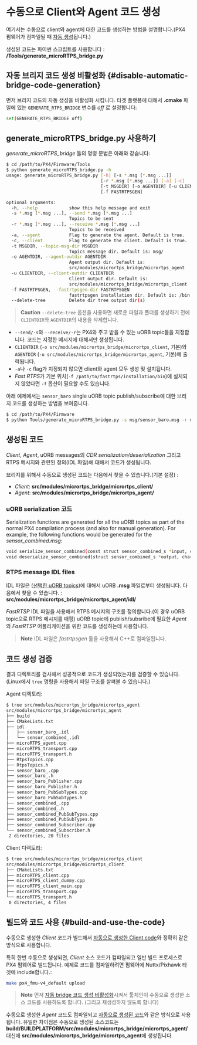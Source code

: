 # 수동으로 Client와 Agent 코드 생성

여기서는 수동으로 client와 agent에 대한 코드를 생성하는 방법을 설명합니다.(PX4 펌웨어가 컴파일될 때 [자동 생성](../middleware/micrortps.md)됩니다.)

생성된 코드는 파이썬 스크립트를 사용합니다 : **/Tools/generate_microRTPS_bridge.py**


## 자동 브리지 코드 생성 비활성화 {#disable-automatic-bridge-code-generation}

먼저 브리지 코드의 자동 생성을 비활성화 시킵니다. 타겟 플랫폼에 대해서 **.cmake** 파일에 있는 `GENERATE_RTPS_BRIDGE` 변수를 *off* 로 설정합니다:

```sh
set(GENERATE_RTPS_BRIDGE off)
```

## generate_microRTPS_bridge.py 사용하기

*generate_microRTPS_bridge* 툴의 명령 문법은 아래와 같습니다:

```sh
$ cd /path/to/PX4/Firmware/Tools
$ python generate_microRTPS_bridge.py -h
usage: generate_microRTPS_bridge.py [-h] [-s *.msg [*.msg ...]]
                                    [-r *.msg [*.msg ...]] [-a] [-c]
                                    [-t MSGDIR] [-o AGENTDIR] [-u CLIENTDIR]
                                    [-f FASTRTPSGEN]

optional arguments:
  -h, --help            show this help message and exit
  -s *.msg [*.msg ...], --send *.msg [*.msg ...]
                        Topics to be sent
  -r *.msg [*.msg ...], --receive *.msg [*.msg ...]
                        Topics to be received
  -a, --agent           Flag to generate the agent. Default is true.
  -c, --client          Flag to generate the client. Default is true.
  -t MSGDIR, --topic-msg-dir MSGDIR
                        Topics message dir. Default is: msg/
  -o AGENTDIR, --agent-outdir AGENTDIR
                        Agent output dir. Default is:
                        src/modules/micrortps_bridge/micrortps_agent
  -u CLIENTDIR, --client-outdir CLIENTDIR
                        Client output dir. Default is:
                        src/modules/micrortps_bridge/micrortps_client
  -f FASTRTPSGEN, --fastrtpsgen-dir FASTRTPSGEN
                        fastrtpsgen installation dir. Default is: /bin
  --delete-tree         Delete dir tree output dir(s)
```

> **Caution**  `--delete-tree` 옵션을 사용하면 새로운 파일과 폴더를 생성하기 전에 `CLIENTDIR`와 `AGENTDIR`의 내용을 삭제합니다.

- `--send/-s`와 `--receive/-r`는 PX4와 주고 받을 수 있는 uORB topic들을 지정합니다. 코드는 지정한 메시지에 대해서만 생성됩니다.
- `CLIENTDIR` (`-o src/modules/micrortps_bridge/micrortps_client`, 기본)와 `AGENTDIR` (`-u src/modules/micrortps_bridge/micrortps_agent`, 기본)에 출력됩니다.
- `-a`나 `-c` flag가 지정되지 않으면 client와 agent 모두 생성 및 설치됩니다.
- *Fast RTPS*가 기본 위치(`-f /path/to/fastrtps/installation/bin`)에 설치되지 않았다면 `-f` 옵션이 필요할 수도 있습니다.

아래 예제에서는 `sensor_baro` single uORB topic publish/subscribe에 대한 브리지 코드를 생성하는 방법을 보여줍니다.

```sh
$ cd /path/to/PX4/Firmware
$ python Tools/generate_microRTPS_bridge.py -s msg/sensor_baro.msg -r msg/sensor_combined.msg
```

## 생성된 코드

*Client*, *Agent*, uORB messages의 *CDR serialization/deserialization* 그리고 RTPS 메시지와 관련된 정의(IDL 파일)에 대해서 코드가 생성됩니다.

브리지를 위해서 수동으로 생성된 코드는 다음에서 찾을 수 있습니다.(기본 설정) :

- *Client*: **src/modules/micrortps_bridge/micrortps_client/**
- *Agent*: **src/modules/micrortps_bridge/micrortps_agent/**


### uORB serialization 코드

Serialization functions are generated for all the uORB topics as part of the normal PX4 compilation process (and also for manual generation). For example, the following functions would be generated for the *sensor_combined.msg*:

```sh
void serialize_sensor_combined(const struct sensor_combined_s *input, char *output, uint32_t *length, struct microCDR *microCDRWriter);
void deserialize_sensor_combined(struct sensor_combined_s *output, char *input, struct microCDR *microCDRReader);
```

### RTPS message IDL files

IDL 파일은 ([선택한 uORB topics](../middleware/micrortps.md#supported-uorb-messages))에 대해서 uORB **.msg** 파일로부터 생성됩니다. 다음에서 찾을 수 있습니다. : **src/modules/micrortps_bridge/micrortps_agent/idl/**

*FastRTSP* IDL 파일을 사용해서 RTPS 메시지의 구조를 정의합니다.(이 경우 uORB topic으로 RTPS 메시지를 매핑) uORB topic에 publish/subsribe에 필요한 *Agent*와 *FastRTSP* 어플리케이션을 위한 코드를 생성하는데 사용합니다.

> **Note** IDL 파일은 *fastrtpsgen* 툴을 사용해서 C++로 컴파일됩니다.


## 코드 생성 검증

결과 디렉토리를 검사해서 성공적으로 코드가 생성되었는지를 검증할 수 있습니다. (Linux에서 `tree` 명령을 사용해서 파일 구조를 살펴볼 수 있습니다.)

Agent 디렉토리:
```sh
$ tree src/modules/micrortps_bridge/micrortps_agent
src/modules/micrortps_bridge/micrortps_agent
├── build
├── CMakeLists.txt
├── idl
│   ├── sensor_baro_.idl
│   └── sensor_combined_.idl
├── microRTPS_agent.cpp
├── microRTPS_transport.cpp
├── microRTPS_transport.h
├── RtpsTopics.cpp
├── RtpsTopics.h
├── sensor_baro_.cpp
├── sensor_baro_.h
├── sensor_baro_Publisher.cpp
├── sensor_baro_Publisher.h
├── sensor_baro_PubSubTypes.cpp
├── sensor_baro_PubSubTypes.h
├── sensor_combined_.cpp
├── sensor_combined_.h
├── sensor_combined_PubSubTypes.cpp
├── sensor_combined_PubSubTypes.h
├── sensor_combined_Subscriber.cpp
└── sensor_combined_Subscriber.h
 2 directories, 20 files
```

Client 디렉토리:
```sh
$ tree src/modules/micrortps_bridge/micrortps_client
src/modules/micrortps_bridge/micrortps_client
├── CMakeLists.txt
├── microRTPS_client.cpp
├── microRTPS_client_dummy.cpp
├── microRTPS_client_main.cpp
├── microRTPS_transport.cpp
└── microRTPS_transport.h
 0 directories, 4 files
```

## 빌드와 코드 사용 {#build-and-use-the-code}

수동으로 생성한 *Client* 코드가 빌드해서  [자동으로 생성한 Client code](../middleware/micrortps.md#client-px4-firmware)와 정확히 같은 방식으로 사용합니다.

특히 한번 수동으로 생성되면, *Client* 소스 코드가 컴파일되고 일반 빌드 프로세스로 PX4 펌웨어로 빌드됩니다. 예제로 코드를 컴파일하려면 펌웨어에 Nuttx/Pixhawk 타겟에 include합니다.:

```sh
make px4_fmu-v4_default upload
```

> **Note** 먼저 [자동 bridge 코드 생성 비활성화](#disable-automatic-bridge-code-generation)시켜서 툴체인이 수동으로 생성한 소스 코드를 사용하도록 합니다. (그리고 재생성하지 않도록 합니다)

수동으로 생성한 *Agent* 코드도 컴파일되고 [자동으로 생성된 코드](../middleware/micrortps.md#agent-off-board-fastrtps-interface)와 같은 방식으로 사용됩니다. 유일한 차이점은 수동으로 생성된 소스코드는 <strong><emphasis>build/BUILDPLATFORM</emphasis></strong>**/src/modules/micrortps_bridge/micrortps_agent/** 대신에 **src/modules/micrortps_bridge/micrortps_agent**에 생성됩니다.
